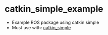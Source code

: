 # catkin_simple_example
- Example ROS package using catkin simple
- Must use with: [catkin_simple](https://github.com/catkin/catkin_simple)
